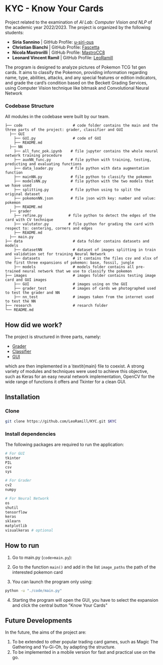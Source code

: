 # KYC - Know Your Cards

<!--(https://docs.google.com/document/d/15KSVZAqyA_GNhRiiGIvUCIxvTrStHTObt-v6eMBhtZU/edit)-->


Project related to the examination of *AI Lab: Computer Vision and NLP* of the academic year 2022/2023. The project is organized by the following students:

- **Siria Sannino**                $|$  GitHub Profile: [u-siri-ous](https://github.com/u-siri-ous)
- **Christian Bianchi**         $|$  GitHub Profile: [Fascetta](https://github.com/Fascetta)
- **Nicola Mastrorilli**   $|$  GitHub Profile: [MastroCC8](https://github.com/MastroCC8)
- **Leonard Vincent Ramil**        $|$  GitHub Profile: [LeoRamill](https://github.com/LeoRamill)

The program is designed to analyze pictures of Pokemon TCG 1st gen cards. It aims to classify the Pokemon, providing information regarding name, type, abilities, attacks, and any special features or edition indicators, and grade the card’s condition based on the Beckett Grading Services, using Computer Vision technique like bitmask and Convolutional Neural Network

### Codebase Structure
All modules in the codebase were built by our team.

    ├── code                       # code folder contains the main and the three parts of the project: grader, classifier and GUI
      ├── GUI
        ├── GUI.py                 # code of GUI 
        ├── README.md      
      ├── NN
        ├── all_func_pok.ipynb    # file jupyter contains the whole neural network training procedure
        ├── auxNN_func.py         # file python with training, testing, predicting and evaluating functions
        ├── data_loader.py        # file python with data augmentation function
        ├── mainNN.py             # file python to classify the pokemon
        ├── modelsNN.py           # file python with the two models that we have used
        ├── splitting.py          # file python using to split the original dataset 
        ├── pokemonNN.json        # file json with key: number and value: pokemon
        ├── README.md
      ├── grader
        ├── refine.py            # file python to detect the edges of the card with CV technique
        ├── valutator.py         # file python for grading the card with respect to: centering, corners and edges
        ├── README.md
      ├── main.py
    ├── data                       # data folder contains datasets and models 
        ├── datasetNN              # dataset of images splitting in train and validation set for training Neural Network
        ├── datasets               # it contains the files csv and xlsx of the first three expansions of pokemon: base, fossil, jungle
        ├── models                 # models folder contains all pre-trained neural network that we use to classify the pokemon
    ├── images                     # images folder contains testing image card and GUI images
        ├── GUI                    # images using on the GUI 
        ├── grader_test            # images of cards we photographed used to test the grader and NN
        ├── nn_test                # images taken from the internet used to test the NN
    ├── research                   # resarch folder
    └── README.md

## How did we work?

The project is structured in three parts, namely:
- [Grader](/code/grader)
- [Classifier](/code/NN)
- [GUI](/code/GUI)

which are then implemented in a \textit{main} file to coexist.
A strong variety of modules and techniques were used to achieve this objective, such as Keras for an easy neural network implementation, OpenCV for the wide range of functions it offers and Tkinter for a clean GUI.


## Installation

### Clone
```bash
git clone https://github.com/LeoRamill/KYC.git $KYC
```

### Install dependencies
The following packages are required to run the application:
```bash
# For GUI
tkinter
PIL
csv
sys

# For Grader
cv2
numpy

# For Neural Network
os 
shutil
tensorflow
keras
sklearn
matplotlib
visualkeras # optional
```


## How to run

1. Go to main.py (`code>main.py`):

2. Go to the function `main()` and add in the list `image_paths` the path of the interested pokemon card

3. You can launch the program only using:
```bash
python -u "./code/main.py"
```
4. Starting the program will open the GUI, you have to select the expansion and click the central button "Know Your Cards"

## Future Developments
In the future, the aims of the project are:
1. To be extended to other popular trading card games, such as Magic The Gathering and Yu-Gi-Oh, by adapting the structure.
2. To be implemented in a mobile version for fast and practical use on the go.


<!--Research: Articles, papers, notes, and references.
Documents: Project proposal, outlines, drafts, and presentations.
Data: Raw data, datasets, spreadsheets, and other data files.
Code: Source code, scripts, and programming-related files.
Images: Visual assets, diagrams, graphs, and images.
Resources: Any additional resources like fonts, templates, or external files.-->

